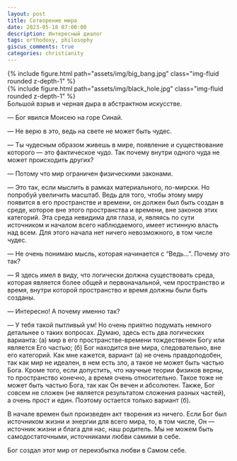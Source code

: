 ```yaml
---
layout: post
title: Сотворение мира
date: 2023-05-18 07:00:00
description: Интересный диалог
tags: orthodoxy, philosophy
giscus_comments: true
categories: christianity
---
```


<div class="row mt-3">
    <div class="col-sm mt-3 mt-md-0">
        {% include figure.html path="assets/img/big_bang.jpg" class="img-fluid rounded z-depth-1" %}
    </div>
    <div class="col-sm mt-3 mt-md-0">
        {% include figure.html path="assets/img/black_hole.jpg" class="img-fluid rounded z-depth-1" %}
    </div>
</div>
<div class="caption">
    Большой взрыв и черная дыра в абстрактном искусстве.
</div>

&mdash; Бог явился Моисею на горе Синай.

&mdash; Не верю в это, ведь на свете не может быть чудес.

&mdash; Ты чудесным образом живешь в мире, появление и существование которого — это фактическое чудо. Так почему внутри одного чуда не может происходить других?

&mdash; Потому что мир ограничен физическими законами.

&mdash; Это так, если мыслить в рамках материального, по-мирски. Но попробуй увеличить масштаб. Ведь для того, чтобы этому миру появится в его пространстве и времени, он должен был быть создан в среде, которое вне этого пространства и времени, вне законов этих категорий. Эта среда невидима для глаза, и, являясь по сути источником и началом всего наблюдаемого, имеет истинную власть над всем. Для этого начала нет ничего невозможного, в том числе чудес.

&mdash; Не очень понимаю мысль, которая начинается с “Ведь...”. Почему это так?

&mdash; Я здесь имел в виду, что логически должна существовать среда, которая является более общей и первоначальной, чем пространство и время, внутри которой пространство и время должны были быть созданы.

&mdash; Интересно! А почему именно так?

&mdash; У тебя такой пытливый ум! Но очень приятно подумать немного детальнее о таких вопросах. Думаю, здесь есть два логических варианта: (а) мир в его пространстве-времени тождественен Богу или является Его частью; (б) Бог находится вне мира, следовательно, вне его категорий. Как мне кажется, вариант (а) не очень правдоподобен, так как мир не идеален, в нем есть зло, а такое не может быть частью Бога. Кроме того, если допустить, что научные теории физиков верны, то пространство конечно, а время очень относительно. Такое тоже не может быть частью Бога, так как Он вечен и абсолютен. Также, Бог совсем не сложен (не является результатом сложения разных частей), а очень прост и един. Поэтому остается только вариант (б).

В начале времен был произведен акт творения из ничего. Если Бог был источником жизни и энергии для всего мира, то, в том числе, Он — источник жизни и блага для нас, наш родитель. Мы не можем быть самодостаточными, источниками любви самими в себе.

Бог создал этот мир от переизбытка любви в Самом себе.